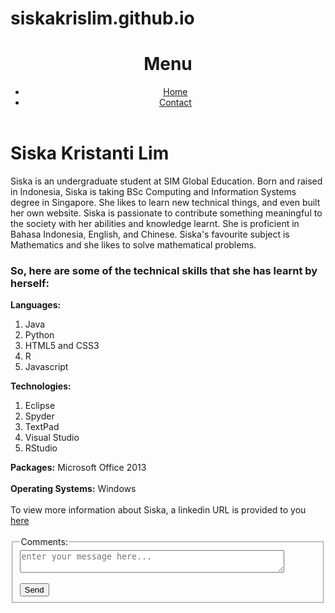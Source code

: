 # siskakrislim.github.io
<head>
<title>Home</title>
<link href="styles.css" rel="stylesheet" type="text/css" />
<link rel="icon" href="images/circle.gif">
</head>
<body>
<header>
<h1>Menu</h1>
<nav>
<ul>
<li><a href="home.html">Home</a></li>
<li><a href="contact.html">Contact</a></li>
</ul>
</nav></header>
<h1>Siska Kristanti Lim</h1>
<p>Siska is an undergraduate student at SIM Global Education. Born and raised in Indonesia, Siska is taking BSc Computing and Information Systems degree in Singapore. She likes to learn new technical things, and even built her own website. Siska is passionate to contribute something meaningful to the society with her abilities and knowledge learnt. She is proficient in Bahasa Indonesia, English, and Chinese. Siska's favourite subject is Mathematics and she likes to solve mathematical problems.</p>
<h3>So, here are some of the technical skills that she has learnt by herself:</h3>
<strong>Languages:</strong>
<ol>
<li>Java</li>
<li>Python</li>
<li>HTML5 and CSS3</li>
<li>R</li>
<li>Javascript</li>
</ol>
<strong>Technologies:</strong>
<ol>
<li>Eclipse</li>
<li>Spyder</li>
<li>TextPad</li>
<li>Visual Studio</li>
<li>RStudio</li>
</ol>
<strong>Packages:</strong>
Microsoft Office 2013<br/><br/>
<strong>Operating Systems:</strong>
Windows<br/><br/>
To view more information about Siska, a linkedin URL is provided to you <a href="http://www.linkedin.com/in/siskakristantilim" target="_blank">here</a>
<br/><br/><footer>
<form action="siskakrislim@yahoo.com" method="post">
<fieldset><legend>Comments:</legend>
<textarea name="comment" rows:"6" cols="50" placeholder="enter your message here..."></textarea>
<br/><br/><input id="submit" type="submit" value="Send" />
</fieldset>
</form>
</footer>
</body>
